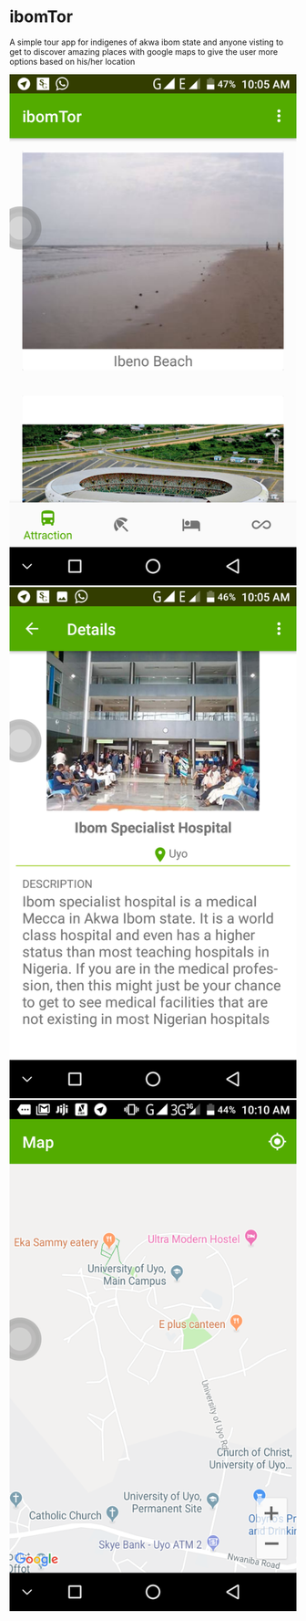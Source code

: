 # ibomTor
A simple tour app for indigenes of akwa ibom state and anyone visting to get to discover amazing places
with google maps to give the user more options based on his/her location

![alt text](https://github.com/nimrid/ibomTor/blob/master/Screenshot_20190831-100520.png)
![alt text](https://github.com/nimrid/ibomTor/blob/master/Screenshot_20190831-100539.png)
![alt text](https://github.com/nimrid/ibomTor/blob/master/Screenshot_20190831-101038.png) 
